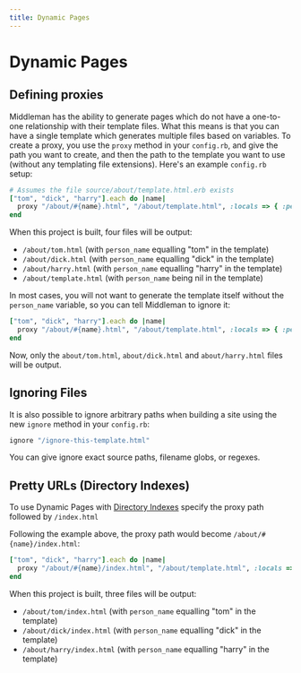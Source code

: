 ```yaml
---
title: Dynamic Pages
---
```


# Dynamic Pages

## Defining proxies

Middleman has the ability to generate pages which do not have a one-to-one
relationship with their template files. What this means is that you can have a
single template which generates multiple files based on variables. To create a
proxy, you use the `proxy` method in your `config.rb`, and give the path you
want to create, and then the path to the template you want to use (without any
templating file extensions). Here's an example `config.rb` setup:

``` ruby
# Assumes the file source/about/template.html.erb exists
["tom", "dick", "harry"].each do |name|
  proxy "/about/#{name}.html", "/about/template.html", :locals => { :person_name => name }
end
```

When this project is built, four files will be output:

* `/about/tom.html` (with `person_name` equalling "tom" in the template)
* `/about/dick.html` (with `person_name` equalling "dick" in the template)
* `/about/harry.html` (with `person_name` equalling "harry" in the template)
* `/about/template.html` (with `person_name` being nil in the template)

In most cases, you will not want to generate the template itself without the
`person_name` variable, so you can tell Middleman to ignore it:

``` ruby
["tom", "dick", "harry"].each do |name|
  proxy "/about/#{name}.html", "/about/template.html", :locals => { :person_name => name }, :ignore => true
end
```

Now, only the `about/tom.html`, `about/dick.html` and `about/harry.html` files
will be output.

## Ignoring Files

It is also possible to ignore arbitrary paths when building a site using the
new `ignore` method in your `config.rb`:

``` ruby
ignore "/ignore-this-template.html"
```

You can give ignore exact source paths, filename globs, or regexes.

## Pretty URLs (Directory Indexes)

To use Dynamic Pages with [Directory Indexes](/advanced/pretty_urls) specify the proxy path followed by ```/index.html```

Following the example above, the proxy path would become ```/about/#{name}/index.html```:
``` ruby
["tom", "dick", "harry"].each do |name|
  proxy "/about/#{name}/index.html", "/about/template.html", :locals => { :person_name => name }, :ignore => true
end
```

When this project is built, three files will be output:

* `/about/tom/index.html` (with `person_name` equalling "tom" in the template)
* `/about/dick/index.html` (with `person_name` equalling "dick" in the template)
* `/about/harry/index.html` (with `person_name` equalling "harry" in the template)

